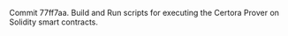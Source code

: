 Commit 77ff7aa.                    Build and Run scripts for executing the Certora Prover on Solidity smart contracts.